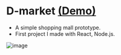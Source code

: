 # D-market [(Demo)](https://d-market-client-46yfxciq6-gsmini207.vercel.app/)
- A simple shopping mall prototype.
- First project I made with React, Node.js.



![image](https://user-images.githubusercontent.com/118170273/224613851-dc5cb880-eed6-4b4c-aa58-1401bac93c41.png)
